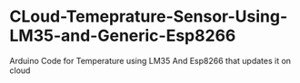 # CLoud-Temeprature-Sensor-Using-LM35-and-Generic-Esp8266
Arduino Code for Temperature using LM35 And Esp8266 that updates it on cloud
